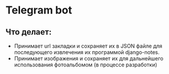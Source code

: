 # Telegram bot
## Что делает:
+ Принимает url закладки и сохраняет их в JSON файле для последующего извлечения их программой django-notes.
+ Принимает изображения и сохраняет их для дальнейшего использования фотоальбомом (в процессе разработки)

